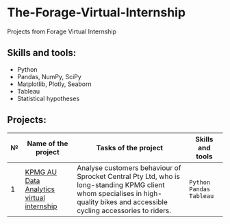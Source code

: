 # The-Forage-Virtual-Internship
Projects from Forage Virtual Internship
## Skills and tools:
- Python
- Pandas, NumPy, SciPy
- Matplotlib, Plotly, Seaborn
- Tableau
- Statistical hypotheses
## Projects:
| №| Name of the project | Tasks of the project                                                   | Skills and tools        |  
|-----------|-------------------|------------------------------------------------------------------|-----------------------------------|
|1              |[KPMG AU Data Analytics virtual internship](https://github.com/nelli1909/The-Forage-Virtual-Internship/blob/main/KPMG.ipynb)|Analyse customers behaviour of Sprocket Central Pty Ltd, who is long-standing KPMG client whom specialises in high-quality bikes and accessible cycling accessories to riders.|`Python` `Pandas` `Tableau`|
